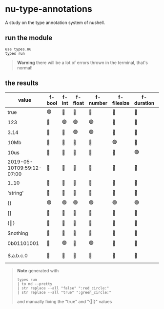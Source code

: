# nu-type-annotations
A study on the type annotation system of nushell.

## run the module
```nushell
use types.nu
types run
```

> **Warning**
> there will be a lot of errors thrown in the terminal, that's normal!

## the results
| value                     | f-bool | f-int | f-float | f-number | f-filesize | f-duration | f-date | f-range | f-string | f-record | f-list | f-block | f-closure | f-nothing | f-binary | f-cellpath | f-fullcellpath | f-any | f-none | type      |
| ------------------------- | ------ | ----- | ------- | -------- | ---------- | ---------- | ------ | ------- | -------- | -------- | ------ | ------- | --------- | --------- | -------- | ---------- | -------------- | ----- | ------ | --------- |
| true                      | :green_circle:   | :red_circle: | :red_circle:   | :red_circle:    | :red_circle:      | :red_circle:      | :red_circle:  | :red_circle:   | :red_circle:    | :red_circle:    | :red_circle:  | :red_circle:   | :red_circle:     | :red_circle:     | :red_circle:    | :red_circle:      | :red_circle:          | :green_circle:  | :green_circle:   | bool      |
| 123                       | :red_circle:  | :green_circle:  | :green_circle:    | :green_circle:     | :red_circle:      | :red_circle:      | :red_circle:  | :red_circle:   | :red_circle:    | :red_circle:    | :red_circle:  | :red_circle:   | :red_circle:     | :red_circle:     | :red_circle:    | :green_circle:       | :red_circle:          | :green_circle:  | :green_circle:   | int       |
| 3.14                      | :red_circle:  | :red_circle: | :green_circle:    | :green_circle:     | :red_circle:      | :red_circle:      | :red_circle:  | :red_circle:   | :red_circle:    | :red_circle:    | :red_circle:  | :red_circle:   | :red_circle:     | :red_circle:     | :red_circle:    | :green_circle:       | :red_circle:          | :green_circle:  | :green_circle:   | float     |
| 10Mb                      | :red_circle:  | :red_circle: | :red_circle:   | :red_circle:    | :green_circle:       | :red_circle:      | :red_circle:  | :red_circle:   | :red_circle:    | :red_circle:    | :red_circle:  | :red_circle:   | :red_circle:     | :red_circle:     | :red_circle:    | :green_circle:       | :red_circle:          | :green_circle:  | :green_circle:   | filesize  |
| 10us                      | :red_circle:  | :red_circle: | :red_circle:   | :red_circle:    | :red_circle:      | :green_circle:       | :red_circle:  | :red_circle:   | :red_circle:    | :red_circle:    | :red_circle:  | :red_circle:   | :red_circle:     | :red_circle:     | :red_circle:    | :green_circle:       | :red_circle:          | :green_circle:  | :green_circle:   | duration  |
| 2019-05-10T09:59:12-07:00 | :red_circle:  | :red_circle: | :red_circle:   | :red_circle:    | :red_circle:      | :red_circle:      | :green_circle:   | :red_circle:   | :red_circle:    | :red_circle:    | :red_circle:  | :red_circle:   | :red_circle:     | :red_circle:     | :red_circle:    | :green_circle:       | :red_circle:          | :green_circle:  | :green_circle:   | date      |
| 1..10                     | :red_circle:  | :red_circle: | :red_circle:   | :red_circle:    | :red_circle:      | :red_circle:      | :red_circle:  | :green_circle:    | :red_circle:    | :red_circle:    | :red_circle:  | :red_circle:   | :red_circle:     | :red_circle:     | :red_circle:    | :red_circle:      | :red_circle:          | :green_circle:  | :green_circle:   | range     |
| 'string'                  | :red_circle:  | :red_circle: | :red_circle:   | :red_circle:    | :red_circle:      | :red_circle:      | :red_circle:  | :red_circle:   | :green_circle:     | :red_circle:    | :red_circle:  | :red_circle:   | :red_circle:     | :red_circle:     | :red_circle:    | :green_circle:       | :red_circle:          | :green_circle:  | :green_circle:   | string    |
| {}                        | :green_circle:   | :green_circle:  | :green_circle:    | :green_circle:     | :green_circle:       | :green_circle:       | :green_circle:   | :green_circle:    | :green_circle:     | :green_circle:     | :green_circle:   | :green_circle:    | :green_circle:      | :green_circle:      | :green_circle:     | :green_circle:       | :green_circle:           | :green_circle:  | :green_circle:   | record    |
| []                        | :red_circle:  | :red_circle: | :red_circle:   | :red_circle:    | :red_circle:      | :red_circle:      | :red_circle:  | :red_circle:   | :red_circle:    | :red_circle:    | :green_circle:   | :red_circle:   | :red_circle:     | :red_circle:     | :red_circle:    | :red_circle:      | :red_circle:          | :green_circle:  | :green_circle:   | list<any> |
| {\|\|}                    | :red_circle:  | :red_circle: | :red_circle:   | :red_circle:    | :red_circle:      | :red_circle:      | :red_circle:  | :green_circle:    | :red_circle:    | :red_circle:    | :red_circle:  | :red_circle:   | :green_circle:      | :green_circle:      | :red_circle:    | :green_circle:       | :green_circle:           | :green_circle:  | :green_circle:   | closure   |
| $nothing                  | :red_circle:  | :red_circle: | :red_circle:   | :red_circle:    | :red_circle:      | :red_circle:      | :red_circle:  | :green_circle:    | :red_circle:    | :red_circle:    | :red_circle:  | :red_circle:   | :red_circle:     | :green_circle:      | :red_circle:    | :green_circle:       | :green_circle:           | :green_circle:  | :green_circle:   | nothing   |
| 0b01101001                | :red_circle:  | :green_circle:  | :red_circle:   | :green_circle:     | :red_circle:      | :red_circle:      | :red_circle:  | :red_circle:   | :red_circle:    | :red_circle:    | :red_circle:  | :red_circle:   | :red_circle:     | :red_circle:     | :red_circle:    | :green_circle:       | :red_circle:          | :green_circle:  | :green_circle:   | int       |
| $.a.b.c.0                 | :red_circle:  | :red_circle: | :red_circle:   | :red_circle:    | :red_circle:      | :red_circle:      | :red_circle:  | :green_circle:    | :red_circle:    | :red_circle:    | :red_circle:  | :red_circle:   | :red_circle:     | :green_circle:      | :red_circle:    | :green_circle:       | :green_circle:           | :green_circle:  | :green_circle:   | cell path |

> **Note**
> generated with
> ```nushell
> types run
> | to md --pretty
> | str replace --all "false" ":red_circle:"
> | str replace --all "true" ":green_circle:"
> ````
> and manually fixing the "true" and "{\|\|}" values
